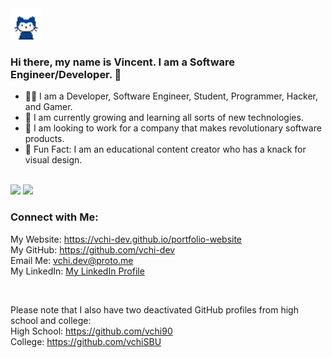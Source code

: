 <img src="/assets/mona-whisper.gif" width="50px" height="50px">

### Hi there, my name is Vincent. I am a Software Engineer/Developer. 👋
- 🧑‍💻 I am a Developer, Software Engineer, Student, Programmer, Hacker, and Gamer.
- 🌱 I am currently growing and learning all sorts of new technologies.
- 💼 I am looking to work for a company that makes revolutionary software products.
- 🎈 Fun Fact: I am an educational content creator who has a knack for visual design.

<br />
<img src="https://github-readme-stats.vercel.app/api?username=vchi-dev&show_icons=true&hide_border=true&hide=stars,prs,contribs&theme=react" />
<img src="https://github-readme-stats.vercel.app/api/top-langs/?username=vchi-dev&layout=compact&hide_border&hide=jupyter%20notebook&theme=react" />

### Connect with Me:
My Website: <a href="https://vchi-dev.github.io/portfolio-website/" target="_blank">https://vchi-dev.github.io/portfolio-website</a>\
My GitHub: <a href="https://github.com/vchi-dev/" target="_blank">https://github.com/vchi-dev</a>\
Email Me: <a href="mailto:vchi.dev@proto.me">vchi.dev@proto.me</a>\
My LinkedIn: <a href="https://www.linkedin.com/in/vincent-chi-developer/">My LinkedIn Profile</a>

<br />

Please note that I also have two deactivated GitHub profiles from high school and college:\
High School: <a href="https://github.com/vchi-dev/" target="_blank">https://github.com/vchi90</a>\
College: <a href="https://github.com/vchi-dev/" target="_blank">https://github.com/vchiSBU</a>
